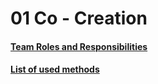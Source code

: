 # 01 Co - Creation

#### [Team Roles and Responsibilities](https://github.com/hhzsmartlab/iowash/blob/master/01_Co-Creation/1.1_Team.md)

#### [List of used methods](https://github.com/hhzsmartlab/iowash/blob/master/01_Co-Creation/1.2_Methods.md)
